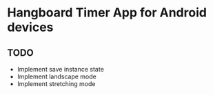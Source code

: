 # Hangboard Timer App for Android devices

## TODO
- Implement save instance state
- Implement landscape mode
- Implement stretching mode